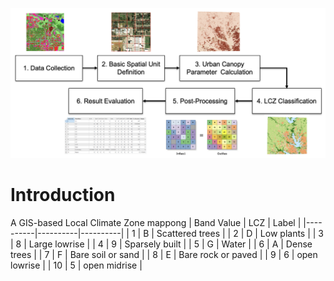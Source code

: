 <div align="center">
  <p>
        <img src="images/LCZprocess.png" width="600">
</p>
</div>

# Introduction
A GIS-based Local Climate Zone mappong
| Band Value | LCZ | Label |
|----------|----------|----------|
| 1 | B | Scattered trees |
| 2 | D | Low plants |
| 3 | 8 | Large lowrise |
| 4 | 9 | Sparsely built |
| 5 | G | Water |
| 6 | A | Dense trees |
| 7 | F | Bare soil or sand |
| 8 | E | Bare rock or paved |
| 9 | 6 | open lowrise |
| 10 | 5 | open midrise |

